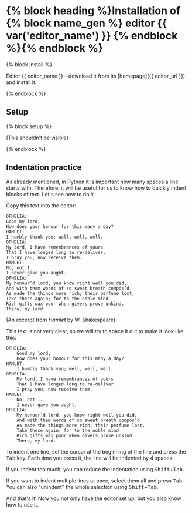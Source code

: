 # {% block heading %}Installation of {% block name_gen %} editor {{ var('editor_name') }} {% endblock %}{% endblock %}

{% block install %}

Editor {{ editor_name }} - download it from its [homepage]({{ editor_url }}) and install it.

{% endblock %}

## Setup

{% block setup %}

(This shouldn't be visible)

{% endblock %}

## Indentation practice

As already mentioned, in Python it is important how many spaces a line starts with.
Therefore, it will be useful for us to know how to quickly indent blocks of text.
Let's see how to do it.

Copy this text into the editor:
```
OPHELIA:
Good my lord,
How does your honour for this many a day?
HAMLET:
I humbly thank you; well, well, well.
OPHELIA:
My lord, I have remembrances of yours
That I have longed long to re-deliver.
I pray you, now receive them.
HAMLET:
No, not I.
I never gave you aught.
OPHELIA:
My honour’d lord, you know right well you did,
And with them words of so sweet breath compos’d
As made the things more rich; their perfume lost,
Take these again; for to the noble mind
Rich gifts wax poor when givers prove unkind.
There, my lord.
```
(An excerpt from *Hamlet* by W. Shakespeare)

This text is not very clear, so we will try to space it out to make it look like this:
```
OPHELIA:
    Good my lord,
    How does your honour for this many a day?
HAMLET:
    I humbly thank you; well, well, well.
OPHELIA:
    My lord, I have remembrances of yours
    That I have longed long to re-deliver.
    I pray you, now receive them.
HAMLET:
    No, not I.
    I never gave you aught.
OPHELIA:
    My honour’d lord, you know right well you did,
    And with them words of so sweet breath compos’d
    As made the things more rich; their perfume lost,
    Take these again; for to the noble mind
    Rich gifts wax poor when givers prove unkind.
    There, my lord.
```

To indent one line, set the cursor at the beginning of the line and press the <kbd>Tab</kbd> key.
Each time you press it, the line will be indented by 4 spaces.

If you indent too much, you can reduce the indentation using <kbd>Shift</kbd>+<kbd>Tab</kbd>.

If you want to indent multiple lines at once, select them all and press <kbd>Tab</kbd>. You can also "unindent" the whole selection using <kbd>Shift</kbd>+<kbd>Tab</kbd>.

And that's it! Now you not only have the editor set up, but you also know how to use it.

